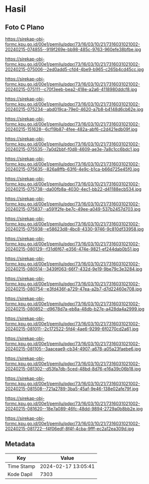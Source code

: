 # Hasil

## Foto C Plano

https://sirekap-obj-formc.kpu.go.id/00e1/pemilu/pdpr/73/16/03/10/21/7316031021002-20240215-074855--919f269e-bb98-485c-9763-960efe38bfbe.jpg

https://sirekap-obj-formc.kpu.go.id/00e1/pemilu/pdpr/73/16/03/10/21/7316031021002-20240215-075006--2ed0add5-cfd4-4be9-b965-c265b4cd45cc.jpg

https://sirekap-obj-formc.kpu.go.id/00e1/pemilu/pdpr/73/16/03/10/21/7316031021002-20240215-075111--c70f3eeb-bea2-418e-a2a6-4118980ddcf8.jpg

https://sirekap-obj-formc.kpu.go.id/00e1/pemilu/pdpr/73/16/03/10/21/7316031021002-20240215-075234--abd019ca-79e0-4620-a7b8-b4148d6cb62e.jpg

https://sirekap-obj-formc.kpu.go.id/00e1/pemilu/pdpr/73/16/03/10/21/7316031021002-20240215-151628--6cf19b87-4fee-482a-abf6-c2d421edb09f.jpg

https://sirekap-obj-formc.kpu.go.id/00e1/pemilu/pdpr/73/16/03/10/21/7316031021002-20240215-075535--7a0d2bbf-f0d8-4609-ae3e-7a8c1cc6bdc1.jpg

https://sirekap-obj-formc.kpu.go.id/00e1/pemilu/pdpr/73/16/03/10/21/7316031021002-20240215-075635--826a8ffb-63f6-4e9c-b1ca-b66d725e45f0.jpg

https://sirekap-obj-formc.kpu.go.id/00e1/pemilu/pdpr/73/16/03/10/21/7316031021002-20240215-075738--da00fb8a-4030-4ec1-bb22-d41188ecb534.jpg

https://sirekap-obj-formc.kpu.go.id/00e1/pemilu/pdpr/73/16/03/10/21/7316031021002-20240215-075837--a591f2fe-be7c-49ee-a049-537b2457d703.jpg

https://sirekap-obj-formc.kpu.go.id/00e1/pemilu/pdpr/73/16/03/10/21/7316031021002-20240215-075938--e58623d8-4bc8-4330-9746-9c810df33958.jpg

https://sirekap-obj-formc.kpu.go.id/00e1/pemilu/pdpr/73/16/03/10/21/7316031021002-20240215-080129--f31d6f67-e356-474e-9821-ef244dab0b51.jpg

https://sirekap-obj-formc.kpu.go.id/00e1/pemilu/pdpr/73/16/03/10/21/7316031021002-20240215-080514--3439f063-66f7-432d-9e19-9be79c3e3284.jpg

https://sirekap-obj-formc.kpu.go.id/00e1/pemilu/pdpr/73/16/03/10/21/7316031021002-20240215-080754--e3fd436f-a729-47ea-a2b7-d7d22460e708.jpg

https://sirekap-obj-formc.kpu.go.id/00e1/pemilu/pdpr/73/16/03/10/21/7316031021002-20240215-080852--d9678d7a-eb8a-48db-b27e-a428da4a2999.jpg

https://sirekap-obj-formc.kpu.go.id/00e1/pemilu/pdpr/73/16/03/10/21/7316031021002-20240215-081011--2c172522-5fd4-4ae6-9299-6f0270cd2a61.jpg

https://sirekap-obj-formc.kpu.go.id/00e1/pemilu/pdpr/73/16/03/10/21/7316031021002-20240215-081105--3aaceae9-cb34-4907-a678-a05a23faebe6.jpg

https://sirekap-obj-formc.kpu.go.id/00e1/pemilu/pdpr/73/16/03/10/21/7316031021002-20240215-081302--d53fa7db-5ced-48bd-8d76-e16a39c06b18.jpg

https://sirekap-obj-formc.kpu.go.id/00e1/pemilu/pdpr/73/16/03/10/21/7316031021002-20240215-081508--721a2789-3ba5-45af-9e46-138e02afe79f.jpg

https://sirekap-obj-formc.kpu.go.id/00e1/pemilu/pdpr/73/16/03/10/21/7316031021002-20240215-081620--18e7a089-46fc-48dd-9894-2729a0b8bb2e.jpg

https://sirekap-obj-formc.kpu.go.id/00e1/pemilu/pdpr/73/16/03/10/21/7316031021002-20240215-081722--f4f06edf-8f4f-4cba-9fff-ec2a12ea309d.jpg


## Metadata

| Key        | Value               |
| ---------- | ------------------- |
| Time Stamp | 2024-02-17 13:05:41 |
| Kode Dapil | 7303                |



